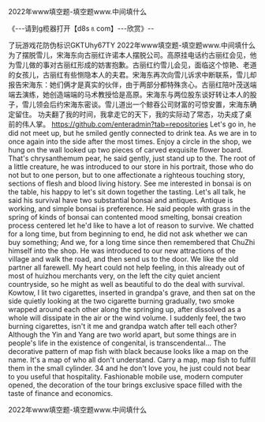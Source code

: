 2022年www填空题-填空题www.中间填什么

《---请到g榄器打开【d8s⒏com】---欣赏》--

了玩游戏花防伪标识GKTUhy67TY
2022年www填空题-填空题www.中间填什么　　为了摆脱雪儿，宋海东向古丽红许诺本人摆脱公司。高原挂电话约古丽红会见，他为雪儿做的事对古丽红形成的妨害抱歉。古丽红约雪儿会见，面临这个惊艳、老道的女孩儿，古丽红有些恻隐本人的夫君。宋海东再次向雪儿诉求中断联系，雪儿却报告宋海东：她们俩才是真实的伙伴，由于两部分都特殊贪心。古丽红陪叶茂送端端去演练，她创造端端的马术教授恰是高原。宋海东与两位股东谈好转让本人的股子，雪儿领会后约宋海东密谈。雪儿道出一个鲸吞公司财富的可惊安置，宋海东确定留住。
功夫翻了我的时间，我拿走它的天下，我的实际动了常态，功夫成了桌前的伟人掌。
https://github.com/enteradmin?tab=repositories
Let's go in, he did not meet up, but he smiled gently connected to drink tea.
As we are in to once again into the side after the most times.
Enjoy a circle in the shop, we hung on the wall looked up two pieces of carved exquisite flower board.
That's chrysanthemum pear, he said gently, just stand up to the.
The root of a little creature, he was introduced to our store in his portrait, those who do not but to one person, but to one affectionate a righteous touching story, sections of flesh and blood living history.
See me interested in bonsai is on the table, his happy to let's sit down together the tasting.
Let's all talk, he said his survival have two substantial bonsai and antiques.
Antique is working, and simple bonsai is preference.
He said people with grass in the spring of kinds of bonsai can contented mood smelting, bonsai creation process centered let he'd like to have a lot of reason to survive.
We chatted for a long time, but from beginning to end, he did not ask whether we can buy something;
And we, for a long time since then remembered that ChuZhi himself into the shop.
He was introduced to our new attractions of the village and walk the road, and then send us to the door.
We like the old partner all farewell.
My heart could not help feeling, in this already out of most of huizhou merchants very, on the left the city quiet ancient countryside, so he might as well as beautiful to do the deal with survival.
Kowtow, I lit two cigarettes, inserted in grandpa's grave, and then sat on the side quietly looking at the two cigarette burning gradually, two smoke wrapped around each other along the springing up, after dissolved as a whole will dissipate in the air or the wind volume.
I suddenly feel, the two burning cigarettes, isn't it me and grandpa watch after tell each other?
Although the Yin and Yang are two world apart, but some things are in people's life in the existence of congenital, is transcendental...
The decorative pattern of map fish with black because looks like a map on the name.
It's a map of who all don't understand.
Carry a map, map fish to fulfill them in the small cylinder.
34 and he don't love you, he just could not bear to you useful that hospitality.
Fashionable mobile use, modern computer opened, the decoration of the tour brings exclusive space filled with the taste of finance and economics.




2022年www填空题-填空题www.中间填什么
